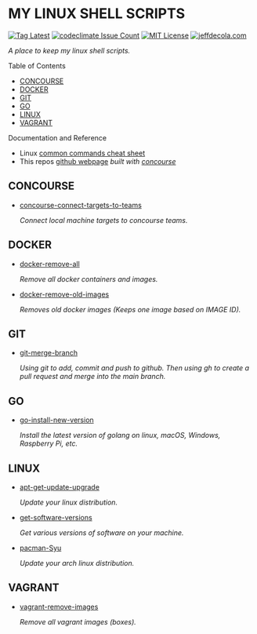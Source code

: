 # MY LINUX SHELL SCRIPTS

[![Tag Latest](https://img.shields.io/github/v/tag/jeffdecola/my-linux-shell-scripts)](https://github.com/JeffDeCola/my-linux-shell-scripts/tags)
[![codeclimate Issue Count](https://codeclimate.com/github/JeffDeCola/my-linux-shell-scripts/badges/issue_count.svg)](https://codeclimate.com/github/JeffDeCola/my-linux-shell-scripts/issues)
[![MIT License](https://img.shields.io/:license-mit-blue.svg)](https://jeffdecola.mit-license.org)
[![jeffdecola.com](https://img.shields.io/badge/website-jeffdecola.com-blue)](https://jeffdecola.com)

_A place to keep my linux shell scripts._

Table of Contents

* [CONCOURSE](https://github.com/JeffDeCola/my-linux-shell-scripts#councourse)
* [DOCKER](https://github.com/JeffDeCola/my-linux-shell-scripts#docker)
* [GIT](https://github.com/JeffDeCola/my-linux-shell-scripts#git)
* [GO](https://github.com/JeffDeCola/my-linux-shell-scripts#go)
* [LINUX](https://github.com/JeffDeCola/my-linux-shell-scripts#linux)
* [VAGRANT](https://github.com/JeffDeCola/my-linux-shell-scripts#vagrant)

Documentation and Reference

* Linux
  [common commands cheat sheet](https://github.com/JeffDeCola/my-cheat-sheets/tree/master/software/development/operating-systems/linux/common-commands-cheat-sheet)
* This repos
  [github webpage](https://jeffdecola.github.io/my-linux-shell-scripts/)
  _built with
  [concourse](https://github.com/JeffDeCola/my-linux-shell-scripts/blob/master/ci-README.md)_

## CONCOURSE

* [concourse-connect-targets-to-teams](https://github.com/JeffDeCola/my-linux-shell-scripts/tree/master/software/concourse-connect-targets-to-teams)

  _Connect local machine targets to concourse teams._

## DOCKER

* [docker-remove-all](https://github.com/JeffDeCola/my-linux-shell-scripts/tree/master/software/docker-remove-all)

  _Remove all docker containers and images._

* [docker-remove-old-images](https://github.com/JeffDeCola/my-linux-shell-scripts/tree/master/software/docker-remove-old-images)

  _Removes old docker images (Keeps one image based on IMAGE ID)._



## GIT

* [git-merge-branch](https://github.com/JeffDeCola/my-linux-shell-scripts/tree/master/software/git-merge-branch)

  _Using git to add, commit and push to github.
  Then using gh to create a pull request and merge into the main branch._

## GO

* [go-install-new-version](https://github.com/JeffDeCola/my-linux-shell-scripts/tree/master/software/go-install-new-version)

  _Install the latest version of golang on linux, macOS, Windows, Raspberry Pi, etc._

## LINUX

* [apt-get-update-upgrade](https://github.com/JeffDeCola/my-linux-shell-scripts/tree/master/linux/apt-get-update-upgrade)

  _Update your linux distribution._

* [get-software-versions](https://github.com/JeffDeCola/my-linux-shell-scripts/tree/master/software/get-software-versions)

  _Get various versions of software on your machine._

* [pacman-Syu](https://github.com/JeffDeCola/my-linux-shell-scripts/tree/master/linux/pacman-Syu)

  _Update your arch linux distribution._

## VAGRANT

* [vagrant-remove-images](https://github.com/JeffDeCola/my-linux-shell-scripts/tree/master/software/vagrant-remove-images)

  _Remove all vagrant images (boxes)._
